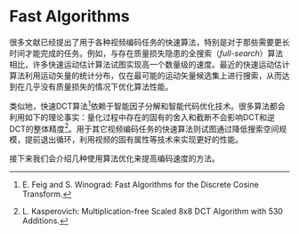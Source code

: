 # Fast Algorithms
很多文献已经提出了用于各种视频编码任务的快速算法，特别是对于那些需要更长时间才能完成的任务。例如，与存在质量损失隐患的全搜索（*full-search*）算法相比，许多快速运动估计算法试图实现高一个数量级的速度。最近的快速运动估计算法利用运动矢量的统计分布，仅在最可能的运动矢量候选集上进行搜索，从而达到在几乎没有质量损失的情况下优化算法性能。

类似地，快速DCT算法[^1]依赖于智能因子分解和智能代码优化技术。很多算法都会利用如下的理论事实：量化过程中存在的固有的舍入和截断不会影响DCT和逆DCT的整体精度[^2]。用于其它视频编码任务的快速算法则试图通过降低搜索空间规模，提前退出循环，利用视频的固有属性等技术来实现更好的性能。

接下来我们会介绍几种使用算法优化来提高编码速度的方法。

[^1]: E. Feig and S. Winograd: Fast Algorithms for the Discrete Cosine Transform.

[^2]: L. Kasperovich: Multiplication-free Scaled 8x8 DCT Algorithm with 530 Additions.